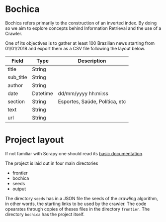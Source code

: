 # Bochica 

Bochica refers primarily to the construction of an inverted index. By doing so we aim to explore concepts behind Information Retrieval and the use of a Crawler.

One of its objectives is to gather at least 100 Brazilian news starting from 01/01/2018 and export them as a CSV file following the layout below.

| Field     | Type     | Description                    |
| --------- | -------- | ------------------------------ |
| title     | String   |                                |
| sub_title | String   |                                |
| author    | String   |                                |
| date      | Datetime | dd/mm/yyyy hh:mi:ss            |
| section   | String   | Esportes, Saúde, Política, etc |
| text      | String   |                                |
| url       | String   |                                |


# Project layout

If not familiar with Scrapy one should read its [basic documentation](http://docs.scrapy.org/en/latest/intro/tutorial.html).

The project is laid out in four main directories

- frontier
- bochica
- seeds
- output

The directory `seeds` has in a JSON file the seeds of the *crawling* algorithm, in other words, the starting links to be used by the crawler. The code opearates through copies of theses files in the directory `frontier`. The directory `bochica` has the project itself.
